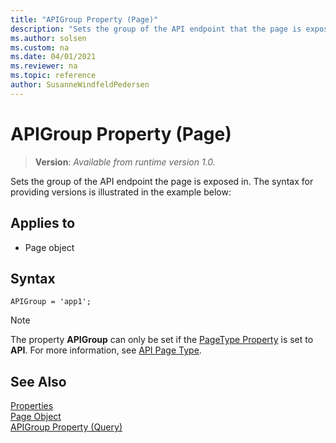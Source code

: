 ```yaml
---
title: "APIGroup Property (Page)"
description: "Sets the group of the API endpoint that the page is exposed in."
ms.author: solsen
ms.custom: na
ms.date: 04/01/2021
ms.reviewer: na
ms.topic: reference
author: SusanneWindfeldPedersen
---
```


# APIGroup Property (Page)

<!-- this topic is manually created, parent node is devenv-apigroup-property.md -->

> **Version**: _Available from runtime version 1.0._

Sets the group of the API endpoint the page is exposed in.  The syntax for providing versions is illustrated in the example below:

## Applies to  

- Page object 

## Syntax
```AL
APIGroup = 'app1';
```

> [!NOTE]  
> The property **APIGroup** can only be set if the [PageType Property](devenv-pagetype-property.md) is set to **API**. For more information, see [API Page Type](../devenv-api-pagetype.md).

## See Also  

[Properties](devenv-properties.md)   
[Page Object](../devenv-page-object.md)  
[APIGroup Property (Query)](devenv-apigroup-query-property.md)  